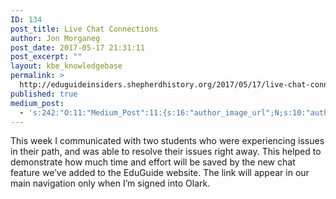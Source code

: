 ```yaml
---
ID: 134
post_title: Live Chat Connections
author: Jon Morganeg
post_date: 2017-05-17 21:31:11
post_excerpt: ""
layout: kbe_knowledgebase
permalink: >
  http://eduguideinsiders.shepherdhistory.org/2017/05/17/live-chat-connections/
published: true
medium_post:
  - 's:242:"O:11:"Medium_Post":11:{s:16:"author_image_url";N;s:10:"author_url";N;s:11:"byline_name";N;s:12:"byline_email";N;s:10:"cross_link";N;s:2:"id";N;s:21:"follower_notification";N;s:7:"license";N;s:14:"publication_id";N;s:6:"status";N;s:3:"url";N;}";'
---
```

This week I communicated with two students who were experiencing issues in their path, and was able to resolve their issues right away. This helped to demonstrate how much time and effort will be saved by the new chat feature we’ve added to the EduGuide website. The link will appear in our main navigation only when I’m signed into Olark.